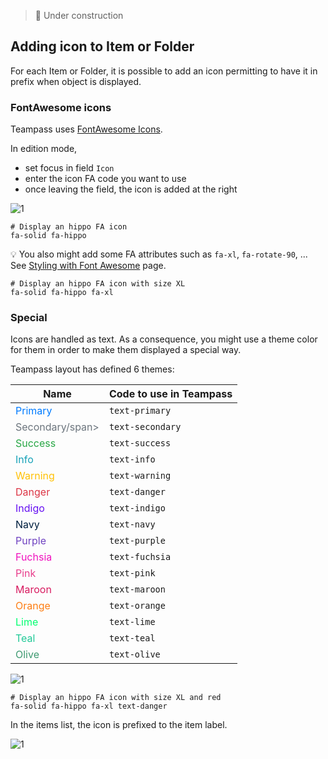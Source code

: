 <!-- docs/features/items.md -->

> 🚧 Under construction

## Adding icon to Item or Folder

For each Item or Folder, it is possible to add an icon permitting to have it in prefix when object is displayed.

### FontAwesome icons

Teampass uses [FontAwesome Icons](https://fontawesome.com/search?o=r&m=free).

In edition mode, 

* set focus in field `Icon`
* enter the icon FA code you want to use
* once leaving the field, the icon is added at the right

![1](../../_media/tp3_items_1.png)

```
# Display an hippo FA icon
fa-solid fa-hippo
```

💡 You also might add some FA attributes such as `fa-xl`, `fa-rotate-90`, ... See [Styling with Font Awesome](https://fontawesome.com/docs/web/style/styling) page.

```
# Display an hippo FA icon with size XL
fa-solid fa-hippo fa-xl
```

### Special 

Icons are handled as text. As a consequence, you might use a theme color for them in order to make them displayed a special way.

Teampass layout has defined 6 themes:

| Name | Code to use in Teampass |
| ---- | ----------------------- |
| <span style="color:#007bff">Primary</span> | `text-primary` |
| <span style="color:#6c757d">Secondary/span> | `text-secondary` |
| <span style="color:#28a745">Success</span> | `text-success` |
| <span style="color:#17a2b8">Info</span> | `text-info` |
| <span style="color:#ffc107">Warning</span> | `text-warning` |
| <span style="color:#dc3545">Danger</span> | `text-danger` |
| <span style="color:#6610f2">Indigo</span> | `text-indigo` |
| <span style="color:#001f3f">Navy</span> | `text-navy` |
| <span style="color:#6f42c1">Purple</span> | `text-purple` |
| <span style="color:#f012be">Fuchsia</span> | `text-fuchsia` |
| <span style="color:#e83e8c">Pink</span> | `text-pink` |
| <span style="color:#d81b60">Maroon</span> | `text-maroon` |
| <span style="color:#fd7e14">Orange</span> | `text-orange` |
| <span style="color:#01ff70">Lime</span> | `text-lime` |
| <span style="color:#20c997">Teal</span> | `text-teal` |
| <span style="color:#3d9970">Olive</span> | `text-olive` |

![1](../../_media/tp3_items_2.png)

```
# Display an hippo FA icon with size XL and red
fa-solid fa-hippo fa-xl text-danger
```

In the items list, the icon is prefixed to the item label.

![1](../../_media/tp3_items_3.png)
